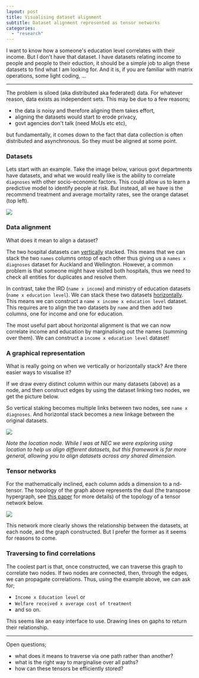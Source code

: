 ```yaml
---
layout: post
title: Visualising dataset alignment
subtitle: Dataset alignment represented as tensor networks
categories: 
  - "research"
---
```


I want to know how a someone's education level correlates with their income. But I don't have that dataset. I have datasets relating income to people and people to their eduction, it should be a simple job to align these datasets to find what I am looking for. And it is, if you are familiar with matrix operations, some light coding, ...

***

The problem is siloed (aka distributed aka federated) data. For whatever reason, data exists as independent sets. This may be due to a few reasons;

* the data is noisy and therefore aligning them takes effort,
* aligning the datasets would start to erode privacy,
* govt agencies don't talk (need MoUs etc etc),

but fundamentally, it comes down to the fact that data collection is often distributed and asynchronous. So they must be aligned at some point.

### Datasets

Lets start with an example. Take the image below, various govt departments have datasets, and what we would really like is the ability to correlate `diagnoses` with other socio-economic factors. This could allow us to learn a predictive model to identify people at risk. But instead, all we have is the recommend treatment and average mortality rates, see the orange dataset (top left).

![]({{site.baseurl}}/assets/aligning-datasets/datasets.png)

### Data alignment

What does it mean to align a dataset?

The two hospital datasets can <u>vertically</u> stacked. This means that we can stack the two `names` columns ontop of each other thus giving us a `names x diagnoses` dataset for Auckland and Wellington. However, a common problem is that someone might have visited both hospitals, thus we need to check all entities for duplicates and resolve them.

In contrast, take the IRD (`name x income`) and ministry of education datasets (`name x education level`). We can stack these two datasets <u>horizontally</u>. This means we can construct a `name x income x education level` dataset. This requires are to align the two datasets by `name` and then add two columns, one for income and one for education.

The most useful part about horizontal alignment is that we can now correlate income and education by marginalising out the names (summing over them). We can construct a `income x education level` dataset!

### A graphical representation

What is really going on when we vertically or horizontally stack? Are there easier ways to visualise it?

If we draw every distinct column within our many datasets (above) as a node, and then construct edges by using the dataset linking two nodes, we get the picture below.

So vertical staking becomes multiple links between two nodes, see `name x diagnoses`. And horizontal stack becomes a new linkage between the original datasets.

![]({{site.baseurl}}/assets/aligning-datasets/integrated.png)

_Note the location node. While I was at NEC we were exploring using location to help us align different datasets, but this framework is far more general, allowing you to align datasets across any shared dimension._

### Tensor networks

For the mathematically inclined, each column adds a dimension to a nd-tensor. The topology of the graph above represents the dual (the transpose hypergraph, see [this paper](https://arxiv.org/abs/1710.01437) for more details) of the topology of a tensor network below.

![]({{site.baseurl}}/assets/aligning-datasets/network.png)

This network more clearly shows the relationship between the datasets, at each node, and the graph constructed. But I prefer the former as it seems for reasons to come.

### Traversing to find correlations

The coolest part is that, once constructed, we can traverse this graph to correlate two nodes. If two nodes are connected, then, through the edges, we can propagate correlations. Thus, using the example above, we can ask for;

* `Income x Education level` or
* `Welfare received x average cost of treatment`
* and so on.

This seems like an easy interface to use. Drawing lines on gaphs to return their relationship.

***

Open questions;

* what does it means to traverse via one path rather than another?
* what is the right way to marginalise over all paths?
* how can these tensors be efficiently stored?
